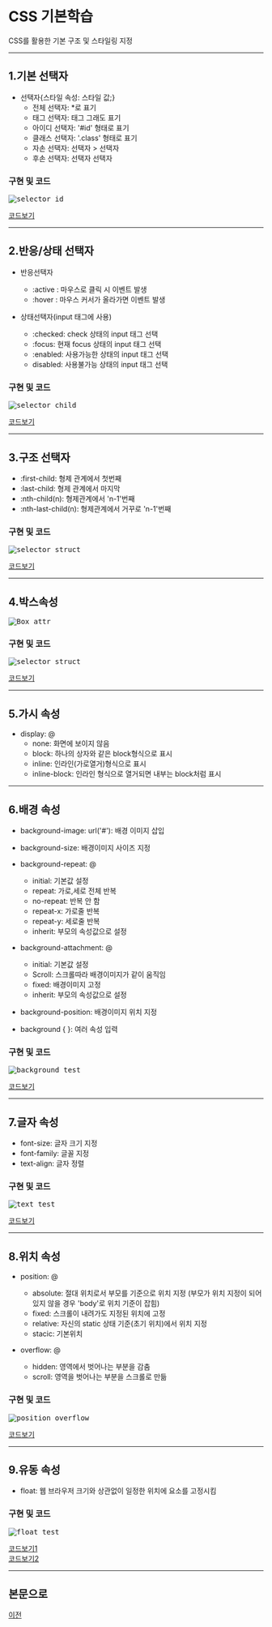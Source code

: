 # CSS 기본학습
CSS를 활용한 기본 구조 및 스타일링 지정

-----------------------
## 1.기본 선택자

* 선택자{스타일 속성: 스타일 값;}
  - 전체 선택자: *로 표기
  - 태그 선택자: 태그 그래도 표기
  - 아이디 선택자: '#id' 형태로 표기
  - 클래스 선택자: '.class' 형태로 표기
  - 자손 선택자: 선택자 > 선택자
  - 후손 선택자: 선택자 선택자

### 구현 및 코드
<kbd>![selector_id](/02_CSS/CSS_실행화면/selector_id_test.PNG "기본선택자")</kbd>

[코드보기](https://github.com/kg4543/StudyHtml/blob/main/02_CSS/selector_id_test.html)

-----------------------
## 2.반응/상태 선택자

* 반응선택자
  - :active : 마우스로 클릭 시 이벤트 발생
  - :hover : 마우스 커서가 올라가면 이벤트 발생

* 상태선택자(input 태그에 사용)
  - :checked: check 상태의 input 태그 선택
  - :focus: 현재 focus 상태의 input 태그 선택
  - :enabled: 사용가능한 상태의 input 태그 선택
  - disabled: 사용불가능 상태의 input 태그 선택

### 구현 및 코드
<kbd>![selector_child](/02_CSS/CSS_실행화면/selector_child_test.PNG "반응&상태")</kbd>

[코드보기](https://github.com/kg4543/StudyHtml/blob/main/02_CSS/selector_child_test.html)

-------------------------
## 3.구조 선택자

* :first-child: 형제 관계에서 첫번째
* :last-child: 형제 관계에서 마지막
* :nth-child(n): 형제관계에서 'n-1'번째
* :nth-last-child(n): 형제관계에서 거꾸로 'n-1'번째    

### 구현 및 코드
<kbd>![selector_struct](/02_CSS/CSS_실행화면/selector_struct_test.PNG "구조")</kbd>

[코드보기](https://github.com/kg4543/StudyHtml/blob/main/02_CSS/selector_struct_test.html)

-----------------------------
 ## 4.박스속성

<kbd>![Box_attr](/02_CSS/images/박스속성.PNG "박스속성")</kbd>

### 구현 및 코드
<kbd>![selector_struct](/02_CSS/CSS_실행화면/box_test.PNG "box_test")</kbd>

[코드보기](https://github.com/kg4543/StudyHtml/blob/main/02_CSS/box_test.html)

-----------------------------
## 5.가시 속성

* display: @
  - none: 화면에 보이지 않음
  - block: 하나의 상자와 같은 block형식으로 표시
  - inline: 인라인(가로열거)형식으로 표시
  - inline-block: 인라인 형식으로 열거되면 내부는 block처럼 표시

------------------------------
## 6.배경 속성

* background-image: url('#'): 배경 이미지 삽입
* background-size: 배경이미지 사이즈 지정
* background-repeat: @
  - initial: 기본값 설정
  - repeat: 가로,세로 전체 반복
  - no-repeat: 반복 안 함
  - repeat-x: 가로줄 반복
  - repeat-y: 세로줄 반복
  - inherit: 부모의 속성값으로 설정

* background-attachment: @
  - initial: 기본값 설정
  - Scroll: 스크롤따라 배경이미지가 같이 움직임
  - fixed: 배경이미지 고정
  - inherit: 부모의 속성값으로 설정

* background-position: 배경이미지 위치 지정
* background { }: 여러 속성 입력

### 구현 및 코드
<kbd>![background_test](/02_CSS/CSS_실행화면/background_test.PNG "background_test")</kbd>

[코드보기](https://github.com/kg4543/StudyHtml/blob/main/02_CSS/background_test.html)

--------------------------------
## 7.글자 속성

* font-size: 글자 크기 지정
* font-family: 글꼴 지정
* text-align: 글자 정렬

### 구현 및 코드
<kbd>![text_test](/02_CSS/CSS_실행화면/text_test.PNG "text_test")</kbd>

[코드보기](https://github.com/kg4543/StudyHtml/blob/main/02_CSS/text_test.html)

--------------------------------
## 8.위치 속성

* position: @
  - absolute: 절대 위치로서 부모를 기준으로 위치 지정 (부모가 위치 지정이 되어 있지 않을 경우 'body'로 위치 기준이 잡힘)
  - fixed: 스크롤이 내려가도 지정된 위치에 고정
  - relative: 자신의 static 상태 기준(초기 위치)에서 위치 지정
  - stacic: 기본위치

* overflow: @
  - hidden: 영역에서 벗어나는 부분을 감춤
  - scroll: 영역을 벗어나는 부분을 스크롤로 만듦

### 구현 및 코드
<kbd>![position_overflow](/02_CSS/CSS_실행화면/posiont_overflow_test.PNG "position_overflow_test")</kbd>

[코드보기](https://github.com/kg4543/StudyHtml/blob/main/02_CSS/position2_test.html)

----------------------------------
## 9.유동 속성

* float: 웹 브라우저 크기와 상관없이 일정한 위치에 요소를 고정시킴

### 구현 및 코드
<kbd>![float_test](/02_CSS/CSS_실행화면/float_test.PNG "float_test")</kbd>

[코드보기1](https://github.com/kg4543/StudyHtml/blob/main/02_CSS/float_test.html) <br>
[코드보기2](https://github.com/kg4543/StudyHtml/blob/main/02_CSS/layout1_test.html)

-----------------------------------
## 본문으로

[이전](https://github.com/kg4543/StudyHtml)

